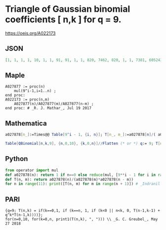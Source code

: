 # Triangle of Gaussian binomial coefficients \[ n,k \] for q \= 9\.
https://oeis.org/A022173
## JSON
```JSON
[1, 1, 1, 1, 10, 1, 1, 91, 91, 1, 1, 820, 7462, 820, 1, 1, 7381, 605242, 605242, 7381, 1, 1, 66430, 49031983, 441826660, 49031983, 66430, 1, 1, 597871, 3971657053, 322140667123, 322140667123, 3971657053]
```
## Maple
```Maple
A027877 := proc(n)
    mul(9^i-1,i=1..n) ;
end proc:
A022173 := proc(n,m)
    A027877(n)/A027877(m)/A027877(n-m) ;
end proc: # _R. J. Mathar_, Jul 19 2017
```
## Mathematica
```Mathematica
a027878[n_]:=Times@@ Table[9^i - 1, {i, n}]; T[n_, m_]:=a027878[n]/( a027878[m] a027878[n-m]); Table[T[n, m], {n, 0, 10}, {m, 0, n}]//Flatten (* _Indranil Ghosh_, Jul 20 2017, after Maple code *)
```
```Mathematica
Table[QBinomial[n,k,9], {n,0,10}, {k,0,n}]//Flatten (* or *) q:= 9; T[n_, 0]:= 1; T[n_,n_]:= 1; T[n_,k_]:= T[n,k] = If[k < 0 || n < k, 0, T[n-1, k -1] +q^k*T[n-1,k]]; Table[T[n,k], {n,0,10}, {k,0,n}] // Flatten  (* _G. C. Greubel_, May 27 2018 *)
```
## Python
```Python
from operator import mul
def a027878(n): return 1 if n==0 else reduce(mul, [9**i - 1 for i in range(1, n + 1)])
def T(n, m): return a027878(n)/(a027878(m)*a027878(n - m))
for n in range(11): print([T(n, m) for m in range(n + 1)]) # _Indranil Ghosh_, Jul 20 2017, after Maple code
```
## PARI
```PARI
{q=9; T(n,k) = if(k==0,1, if (k==n, 1, if (k<0 || n<k, 0, T(n-1,k-1) + q^k*T(n-1,k))))};
for(n=0,10, for(k=0,n, print1(T(n,k), ", "))) \\ _G. C. Greubel_, May 27 2018
```
